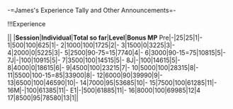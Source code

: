 -=James's Experience Tally and Other Announcements=-

!!!Experience

|| |__Session__|__Individual__|__Total so far__|__Level__|__Bonus MP__
Pre|-|25|25|1|-
1|500|100|625|1|-
2|1000|100|1725|2|-
3|1500|0|3225|3|-
4|2000|0|5225|3|-
5|2500|90-75=15|7740|4|-
6|3000|90-15=75|10815|5|-
7J|-|100|10915|5|-
7|3500|100|14515|5|-
8J|-|100|14615|5|-
8|4000|0|18615|6|-
9|4500|100|23215|7|-
10|5000|100|28315|8|-
11|5500|100-15=85|33900|8|-
12|6000|90|39990|9|-
13|6500|100|46590|10|-
14|7000|95|53685|10|-
15|7500|100|61285|11|-
16M|-|100|61385|11|-
E1|-|500|61885|11|-
16|8000|100|69985|12|4
17|8500|95|78580|13|1||
